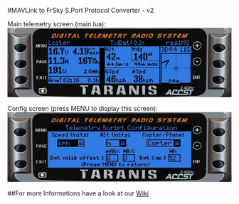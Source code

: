 #MAVLink to FrSky S.Port Protocol Converter - v2

Main telemetry screen (main.lua):
![Main Screen](https://raw.githubusercontent.com/Clooney82/MavLink_FrSkySPort/s-c-l-v-rc-opentx2.1/images/v2telem-main.jpg)

Config screen (press MENU to display this screen):
![Main Screen](https://raw.githubusercontent.com/Clooney82/MavLink_FrSkySPort/s-c-l-v-rc-opentx2.1/images/v2telem-main-cfg.jpg)

##For more Informations have a look at our [Wiki](../../wiki)
